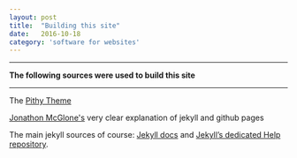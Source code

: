 ```yaml
---
layout: post
title:  "Building this site"
date:   2016-10-18
category: 'software for websites'
---
```


---

**The following sources were used to build this site**

---


The <a href="https://github.com/smallmuou/Jekyll-Pithy">Pithy Theme</a>

<a href="http://jmcglone.com/guides/github-pages/">Jonathon McGlone's</A> very clear explanation of jekyll and github pages

The main jekyll sources of course:
[Jekyll docs][jekyll] and 
[Jekyll’s dedicated Help repository][jekyll-help].


[jekyll]:      http://jekyllrb.com
[jekyll-gh]:   https://github.com/jekyll/jekyll
[jekyll-help]: https://github.com/jekyll/jekyll-help

